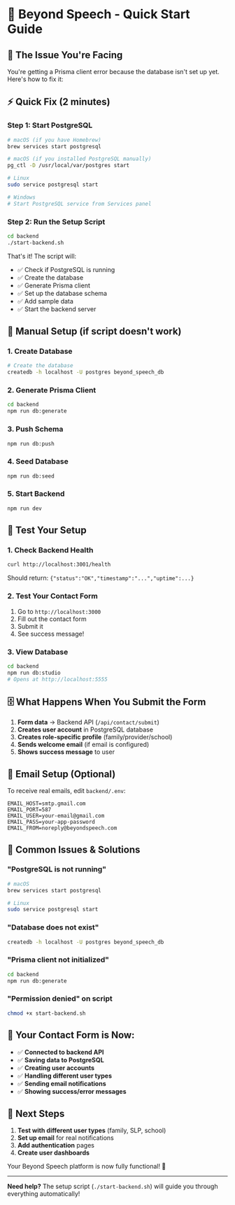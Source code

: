 # 🚀 Beyond Speech - Quick Start Guide

## 🎯 **The Issue You're Facing**

You're getting a Prisma client error because the database isn't set up yet. Here's how to fix it:

## ⚡ **Quick Fix (2 minutes)**

### **Step 1: Start PostgreSQL**
```bash
# macOS (if you have Homebrew)
brew services start postgresql

# macOS (if you installed PostgreSQL manually)
pg_ctl -D /usr/local/var/postgres start

# Linux
sudo service postgresql start

# Windows
# Start PostgreSQL service from Services panel
```

### **Step 2: Run the Setup Script**
```bash
cd backend
./start-backend.sh
```

That's it! The script will:
- ✅ Check if PostgreSQL is running
- ✅ Create the database
- ✅ Generate Prisma client
- ✅ Set up the database schema
- ✅ Add sample data
- ✅ Start the backend server

## 🔧 **Manual Setup (if script doesn't work)**

### **1. Create Database**
```bash
# Create the database
createdb -h localhost -U postgres beyond_speech_db
```

### **2. Generate Prisma Client**
```bash
cd backend
npm run db:generate
```

### **3. Push Schema**
```bash
npm run db:push
```

### **4. Seed Database**
```bash
npm run db:seed
```

### **5. Start Backend**
```bash
npm run dev
```

## 🎉 **Test Your Setup**

### **1. Check Backend Health**
```bash
curl http://localhost:3001/health
```
Should return: `{"status":"OK","timestamp":"...","uptime":...}`

### **2. Test Your Contact Form**
1. Go to `http://localhost:3000`
2. Fill out the contact form
3. Submit it
4. See success message!

### **3. View Database**
```bash
cd backend
npm run db:studio
# Opens at http://localhost:5555
```

## 🗄️ **What Happens When You Submit the Form**

1. **Form data** → Backend API (`/api/contact/submit`)
2. **Creates user account** in PostgreSQL database
3. **Creates role-specific profile** (family/provider/school)
4. **Sends welcome email** (if email is configured)
5. **Shows success message** to user

## 📧 **Email Setup (Optional)**

To receive real emails, edit `backend/.env`:
```env
EMAIL_HOST=smtp.gmail.com
EMAIL_PORT=587
EMAIL_USER=your-email@gmail.com
EMAIL_PASS=your-app-password
EMAIL_FROM=noreply@beyondspeech.com
```

## 🐛 **Common Issues & Solutions**

### **"PostgreSQL is not running"**
```bash
# macOS
brew services start postgresql

# Linux
sudo service postgresql start
```

### **"Database does not exist"**
```bash
createdb -h localhost -U postgres beyond_speech_db
```

### **"Prisma client not initialized"**
```bash
cd backend
npm run db:generate
```

### **"Permission denied" on script**
```bash
chmod +x start-backend.sh
```

## 🎯 **Your Contact Form is Now:**

- ✅ **Connected to backend API**
- ✅ **Saving data to PostgreSQL**
- ✅ **Creating user accounts**
- ✅ **Handling different user types**
- ✅ **Sending email notifications**
- ✅ **Showing success/error messages**

## 🚀 **Next Steps**

1. **Test with different user types** (family, SLP, school)
2. **Set up email** for real notifications
3. **Add authentication** pages
4. **Create user dashboards**

Your Beyond Speech platform is now fully functional! 🎉

---

**Need help?** The setup script (`./start-backend.sh`) will guide you through everything automatically!



